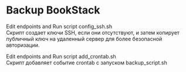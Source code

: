 # Backup BookStack    

Edit endpoints and Run script config_ssh.sh  
Скрипт создает ключи SSH, если они отсутствуют, и затем копирует публичный ключ на удаленный сервер для более безопасной авторизации.


Edit endpoints and Run script add_crontab.sh  
Скрипт добавляет событие crontab с запуском backup_script.sh



